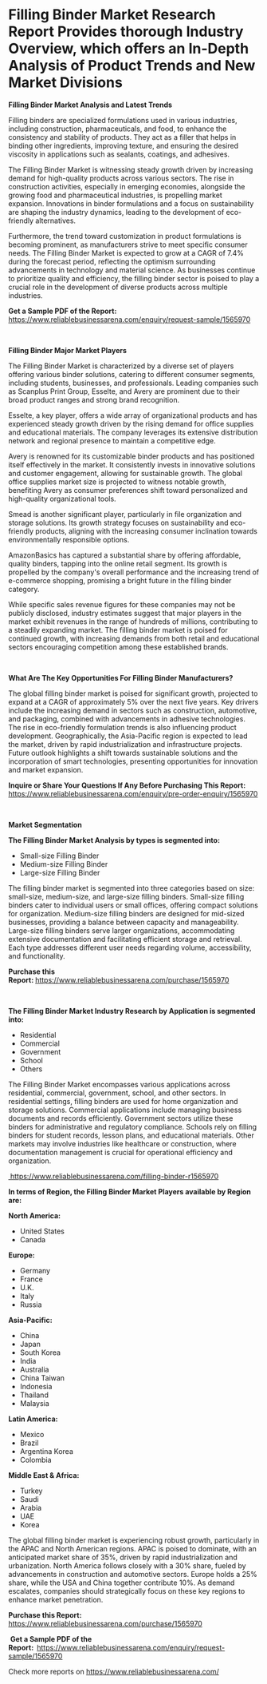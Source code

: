 <p><h1>Filling Binder Market Research Report Provides thorough Industry Overview, which offers an In-Depth Analysis of Product Trends and New Market Divisions</h1></p><p><strong>Filling Binder Market Analysis and Latest Trends</strong></p>
<p><p>Filling binders are specialized formulations used in various industries, including construction, pharmaceuticals, and food, to enhance the consistency and stability of products. They act as a filler that helps in binding other ingredients, improving texture, and ensuring the desired viscosity in applications such as sealants, coatings, and adhesives.</p><p>The Filling Binder Market is witnessing steady growth driven by increasing demand for high-quality products across various sectors. The rise in construction activities, especially in emerging economies, alongside the growing food and pharmaceutical industries, is propelling market expansion. Innovations in binder formulations and a focus on sustainability are shaping the industry dynamics, leading to the development of eco-friendly alternatives.</p><p>Furthermore, the trend toward customization in product formulations is becoming prominent, as manufacturers strive to meet specific consumer needs. The Filling Binder Market is expected to grow at a CAGR of 7.4% during the forecast period, reflecting the optimism surrounding advancements in technology and material science. As businesses continue to prioritize quality and efficiency, the filling binder sector is poised to play a crucial role in the development of diverse products across multiple industries.</p></p>
<p><strong>Get a Sample PDF of the Report:&nbsp;</strong> <a href="https://www.reliablebusinessarena.com/enquiry/request-sample/1565970?utm_campaign=2488&utm_medium=2&utm_source=Github&utm_content=ia&utm_term=04042025&utm_id=filling-binder">https://www.reliablebusinessarena.com/enquiry/request-sample/1565970</a></p>
<p>&nbsp;</p>
<p><strong>Filling Binder Major Market Players</strong></p>
<p><p>The Filling Binder Market is characterized by a diverse set of players offering various binder solutions, catering to different consumer segments, including students, businesses, and professionals. Leading companies such as Scanplus Print Group, Esselte, and Avery are prominent due to their broad product ranges and strong brand recognition.</p><p>Esselte, a key player, offers a wide array of organizational products and has experienced steady growth driven by the rising demand for office supplies and educational materials. The company leverages its extensive distribution network and regional presence to maintain a competitive edge.</p><p>Avery is renowned for its customizable binder products and has positioned itself effectively in the market. It consistently invests in innovative solutions and customer engagement, allowing for sustainable growth. The global office supplies market size is projected to witness notable growth, benefiting Avery as consumer preferences shift toward personalized and high-quality organizational tools.</p><p>Smead is another significant player, particularly in file organization and storage solutions. Its growth strategy focuses on sustainability and eco-friendly products, aligning with the increasing consumer inclination towards environmentally responsible options.</p><p>AmazonBasics has captured a substantial share by offering affordable, quality binders, tapping into the online retail segment. Its growth is propelled by the company's overall performance and the increasing trend of e-commerce shopping, promising a bright future in the filling binder category.</p><p>While specific sales revenue figures for these companies may not be publicly disclosed, industry estimates suggest that major players in the market exhibit revenues in the range of hundreds of millions, contributing to a steadily expanding market. The filling binder market is poised for continued growth, with increasing demands from both retail and educational sectors encouraging competition among these established brands.</p></p>
<p>&nbsp;</p>
<p><strong>What Are The Key Opportunities For Filling Binder Manufacturers?</strong></p>
<p><p>The global filling binder market is poised for significant growth, projected to expand at a CAGR of approximately 5% over the next five years. Key drivers include the increasing demand in sectors such as construction, automotive, and packaging, combined with advancements in adhesive technologies. The rise in eco-friendly formulation trends is also influencing product development. Geographically, the Asia-Pacific region is expected to lead the market, driven by rapid industrialization and infrastructure projects. Future outlook highlights a shift towards sustainable solutions and the incorporation of smart technologies, presenting opportunities for innovation and market expansion.</p></p>
<p><strong>Inquire or Share Your Questions If Any Before Purchasing This Report:</strong> <a href="https://www.reliablebusinessarena.com/enquiry/pre-order-enquiry/1565970?utm_campaign=2488&utm_medium=2&utm_source=Github&utm_content=ia&utm_term=04042025&utm_id=filling-binder">https://www.reliablebusinessarena.com/enquiry/pre-order-enquiry/1565970</a></p>
<p>&nbsp;</p>
<p><strong>Market Segmentation</strong></p>
<p><strong>The Filling Binder Market Analysis by types is segmented into:</strong></p>
<p><ul><li>Small-size Filling Binder</li><li>Medium-size Filling Binder</li><li>Large-size Filling Binder</li></ul></p>
<p><p>The filling binder market is segmented into three categories based on size: small-size, medium-size, and large-size filling binders. Small-size filling binders cater to individual users or small offices, offering compact solutions for organization. Medium-size filling binders are designed for mid-sized businesses, providing a balance between capacity and manageability. Large-size filling binders serve larger organizations, accommodating extensive documentation and facilitating efficient storage and retrieval. Each type addresses different user needs regarding volume, accessibility, and functionality.</p></p>
<p><strong>Purchase this Report:&nbsp;</strong><a href="https://www.reliablebusinessarena.com/purchase/1565970?utm_campaign=2488&utm_medium=2&utm_source=Github&utm_content=ia&utm_term=04042025&utm_id=filling-binder">https://www.reliablebusinessarena.com/purchase/1565970</a></p>
<p>&nbsp;</p>
<p><strong>The Filling Binder Market Industry Research by Application is segmented into:</strong></p>
<p><ul><li>Residential</li><li>Commercial</li><li>Government</li><li>School</li><li>Others</li></ul></p>
<p><p>The Filling Binder Market encompasses various applications across residential, commercial, government, school, and other sectors. In residential settings, filling binders are used for home organization and storage solutions. Commercial applications include managing business documents and records efficiently. Government sectors utilize these binders for administrative and regulatory compliance. Schools rely on filling binders for student records, lesson plans, and educational materials. Other markets may involve industries like healthcare or construction, where documentation management is crucial for operational efficiency and organization.</p></p>
<p><a href="https://www.reliablebusinessarena.com/filling-binder-r1565970?utm_campaign=2488&utm_medium=2&utm_source=Github&utm_content=ia&utm_term=04042025&utm_id=filling-binder">&nbsp;https://www.reliablebusinessarena.com/filling-binder-r1565970</a></p>
<p><strong>In terms of Region, the Filling Binder Market Players available by Region are:</strong></p>
<p>
    <p> <strong> North America: </strong>
        <ul>
            <li>United States</li>
            <li>Canada</li>
        </ul>
        </p> 
    <p> <strong> Europe: </strong>
        <ul>
            <li>Germany</li>
            <li>France</li>
            <li>U.K.</li>
            <li>Italy</li>
            <li>Russia</li>
        </ul>
        </p> 
    <p> <strong> Asia-Pacific: </strong>
        <ul>
            <li>China</li>
            <li>Japan</li>
            <li>South Korea</li>
            <li>India</li>
            <li>Australia</li>
            <li>China Taiwan</li>
            <li>Indonesia</li>
            <li>Thailand</li>
            <li>Malaysia</li>
        </ul>
        </p> 
    <p> <strong> Latin America: </strong>
        <ul>
            <li>Mexico</li>
            <li>Brazil</li>
            <li>Argentina Korea</li>
            <li>Colombia</li>
        </ul>
        </p> 
    <p> <strong> Middle East & Africa: </strong>
        <ul>
            <li>Turkey</li>
            <li>Saudi</li>
            <li>Arabia</li>
            <li>UAE</li>
            <li>Korea</li>
        </ul>
    </p>
    </p>
<p><p>The global filling binder market is experiencing robust growth, particularly in the APAC and North American regions. APAC is poised to dominate, with an anticipated market share of 35%, driven by rapid industrialization and urbanization. North America follows closely with a 30% share, fueled by advancements in construction and automotive sectors. Europe holds a 25% share, while the USA and China together contribute 10%. As demand escalates, companies should strategically focus on these key regions to enhance market penetration.</p></p>
<p><strong>Purchase this Report: </strong><a href="https://www.reliablebusinessarena.com/purchase/1565970?utm_campaign=2488&utm_medium=2&utm_source=Github&utm_content=ia&utm_term=04042025&utm_id=filling-binder">https://www.reliablebusinessarena.com/purchase/1565970</a></p>
<p>&nbsp;<strong>Get a Sample PDF of the Report:&nbsp;&nbsp;</strong><a href="https://www.reliablebusinessarena.com/enquiry/request-sample/1565970?utm_campaign=2488&utm_medium=2&utm_source=Github&utm_content=ia&utm_term=04042025&utm_id=filling-binder">https://www.reliablebusinessarena.com/enquiry/request-sample/1565970</a></p>
<p><strong></strong></p>
<p>Check more reports on <a href="https://www.reliablebusinessarena.com/?utm_campaign=2488&utm_medium=2&utm_source=Github&utm_content=ia&utm_term=04042025&utm_id=filling-binder">https://www.reliablebusinessarena.com/</a></p>